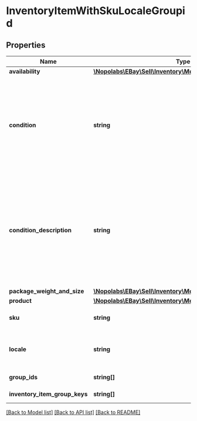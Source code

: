 # InventoryItemWithSkuLocaleGroupid

## Properties
Name | Type | Description | Notes
------------ | ------------- | ------------- | -------------
**availability** | [**\Nopolabs\EBay\Sell\Inventory\Model\Availability**](Availability.md) |  | [optional] 
**condition** | **string** | The numeric ID value of this field corresponds to the condition of the item. For a full list of condition identifiers, use the Trading API&#39;s GetCategoryFeatures call. Condition IDs can vary by category. - NEW, LIKE_NEW, NEW_OTHER, NEW_WITH_DEFECTS, MANUFACTURER_REFURBISHED, SELLER_REFURBISHED, USED_EXCELLENT,USED_VERY_GOOD, USED_GOOD, USED_ACCEPTABLE, FOR_PARTS_OR_NOT_WORKING For implementation help, refer to &lt;a href&#x3D;&#39;https://developer.ebay.com/devzone/rest/api-ref/inventory/types/ConditionEnum.html&#39;&gt;eBay API documentation&lt;/a&gt; | [optional] 
**condition_description** | **string** | This string field is used by the seller to more clearly describe the condition of used items, or items that are not &#39;Brand New&#39;, &#39;New with tags&#39;, or &#39;New in box&#39;. The ConditionDescription field is available for all categories. If the ConditionDescription field is used with an item in a new condition (Condition IDs 1000-1499), eBay will simply ignore this field if included, and eBay will return a warning message to the user. This field should only be used to further clarify the condition of the used item. It should not be used for branding, promotions, shipping, returns, payment or other information unrelated to the condition of the item. Make sure that the condition value, condition description, listing description, and the item&#39;s pictures do not contradict one another.Max length: 1000. | [optional] 
**package_weight_and_size** | [**\Nopolabs\EBay\Sell\Inventory\Model\PackageWeightAndSize**](PackageWeightAndSize.md) |  | [optional] 
**product** | [**\Nopolabs\EBay\Sell\Inventory\Model\Product**](Product.md) |  | [optional] 
**sku** | **string** | The seller-defined Stock-Keeping Unit (SKU) of the inventory item. The seller should have a unique SKU value for every product that they sell. | [optional] 
**locale** | **string** | This field is for future use only. For implementation help, refer to &lt;a href&#x3D;&#39;https://developer.ebay.com/devzone/rest/api-ref/inventory/types/LocaleEnum.html&#39;&gt;eBay API documentation&lt;/a&gt; | [optional] 
**group_ids** | **string[]** | This returns the groupid-id this inventory item is associated with for MSKU listings | [optional] 
**inventory_item_group_keys** | **string[]** | This returns the inventoryItemGroupKeys this inventory item is associated with for MSKU listings | [optional] 

[[Back to Model list]](../README.md#documentation-for-models) [[Back to API list]](../README.md#documentation-for-api-endpoints) [[Back to README]](../README.md)


